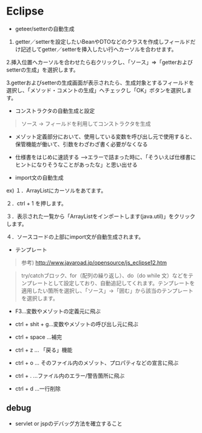 # Eclipse
- geteer/setterの自動生成

1. getter／setterを設定したいBeanやDTOなどのクラスを作成しフィールドだけ記述してgetter／setterを挿入したい行へカーソルを合わせます。

2.挿入位置へカーソルを合わせたら右クリックし、「ソース」⇒「getterおよびsetterの生成」を選択します。

3.getterおよびsetterの生成画面が表示されたら、生成対象とするフィールドを選択し、「メソッド・コメントの生成」へチェックし「OK」ボタンを選択します。

- コンストラクタの自動生成と設定
> ソース -> フィールドを利用してコンストラクタを生成


- メゾット定義部分において、使用している変数を呼び出し元で使用すると、
保管機能が働いて、引数をわざわざ書く必要がなくなる

- 仕様書をはじめに速読する
-->エラーで詰まった時に、「そういえば仕様書にヒントになりそうなことがあったな」と思い出せる

- import文の自動生成

ex)
１．ArrayListにカーソルをあてます。

２．ctrl + 1 を押します。

３．表示された一覧から「ArrayListをインポートします(java.util)」をクリックします。

４．ソースコードの上部にimport文が自動生成されます。

- テンプレート
>参考) http://www.javaroad.jp/opensource/js_eclipse12.htm

>try/catchブロック、for（配列の繰り返し）、do（do while 文）などをテンプレートとして設定しており、自動追記してくれます。テンプレートを適用したい箇所を選択し、「ソース」→「囲む」から該当のテンプレートを選択します。

- F3...変数やメゾットの定義元に飛ぶ

- ctrl + shit + g...変数やメゾットの呼び出し元に飛ぶ

- ctrl + space ...補完

- ctrl + z ... 「戻る」機能

- ctrl + o ... そのファイル内のメゾット、プロパティなどの宣言に飛ぶ

- ctrl + . ...ファイル内のエラー/警告箇所に飛ぶ

- ctrl + d ...一行削除

## debug
- servlet or jspのデバッグ方法を確立すること
